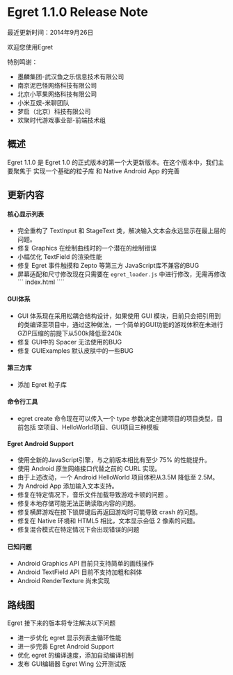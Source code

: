 Egret 1.1.0 Release Note
===============================

最近更新时间：2014年9月26日


欢迎您使用Egret

特别鸣谢：

* 墨麟集团-武汉鱼之乐信息技术有限公司
* 南京泥巴怪网络科技有限公司
* 北京小苹果网络科技有限公司
* 小米互娱-米聊团队
* 梦启（北京）科技有限公司
* 欢聚时代游戏事业部-前端技术组

## 概述
Egret 1.1.0 是 Egret 1.0 的正式版本的第一个大更新版本。在这个版本中，我们主要聚焦于 实现一个基础的粒子库 和 Native Android App 的完善

## 更新内容

#### 核心显示列表
* 完全重构了 TextInput 和 StageText 类，解决输入文本会永远显示在最上层的问题。
* 修复 Graphics 在绘制曲线时的一个潜在的绘制错误
* 小幅优化 TextField 的渲染性能
* 修复 Egret 事件触摸和 Zepto 等第三方 JavaScript库不兼容的BUG
* 屏幕适配和尺寸修改现在只需要在  ``` egret_loader.js ``` 中进行修改，无需再修改 ``` index.html ````

#### GUI体系
* GUI 体系现在采用松耦合结构设计，如果使用 GUI 模块，目前只会把引用到的类编译至项目中，通过这种做法，一个简单的GUI功能的游戏体积在未进行 GZIP压缩的前提下从500k降低至240k
* 修复 GUI中的 Spacer 无法使用的BUG
* 修复 GUIExamples 默认皮肤中的一些BUG

#### 第三方库
* 添加 Egret 粒子库

#### 命令行工具
* egret create 命令现在可以传入一个 type 参数决定创建项目的项目类型，目前包括 空项目、HelloWorld项目、GUI项目三种模板

#### Egret Android Support
* 使用全新的JavaScript引擎，与之前版本相比有至少 75% 的性能提升。
* 使用 Android 原生网络接口代替之前的 CURL 实现。
* 由于上述改动，一个 Android HelloWorld 项目体积从3.5M 降低至 2.5M。
* 为 Android App 添加输入文本支持。
* 修复在特定情况下，音乐文件加载导致游戏卡顿的问题 。
* 修复本地存储可能无法正确读取内容的问题。
* 修复横屏游戏在按下锁屏键后再返回游戏时可能导致 crash 的问题。
* 修复在 Native 环境和 HTML5 相比，文本显示会低 2 像素的问题。
* 修复混合模式在特定情况下会出现错误的问题


#### 已知问题
* Android Graphics API 目前只支持简单的画线操作
* Android TextField API 目前不支持加粗和斜体
* Android RenderTexture 尚未实现


## 路线图
Egret 接下来的版本将专注解决以下问题
* 进一步优化 egret 显示列表主循环性能
* 进一步完善 Egret Android Support
* 优化 egret 的编译速度，添加自动编译机制
* 发布 GUI编辑器 Egret Wing 公开测试版